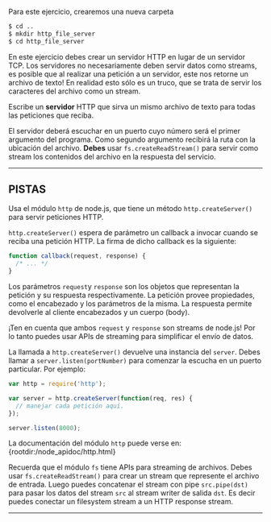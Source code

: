 Para este ejercicio, crearemos una nueva carpeta

```sh
$ cd ..
$ mkdir http_file_server
$ cd http_file_server
```
En este ejercicio debes crear un servidor HTTP en lugar de un servidor TCP. Los servidores no necesariamente deben servir datos como streams, es posible que al realizar una petición a un servidor, este nos retorne un archivo de texto! En realidad esto sólo es un truco, que se trata de servir los caracteres del archivo como un stream.

Escribe un **servidor** HTTP que sirva un mismo archivo de texto para todas las peticiones que reciba.

El servidor deberá escuchar en un puerto cuyo número será el primer argumento del programa. Como segundo argumento recibirá la ruta con la ubicación del archivo. **Debes** usar `fs.createReadStream()` para servir como stream los contenidos del archivo en la respuesta del servicio.

----------------------------------------------------------------------
## PISTAS

Usa el módulo `http` de node.js, que tiene un método `http.createServer()` para servir peticiones HTTP.

`http.createServer()` espera de parámetro un callback a invocar cuando se reciba una petición HTTP. La firma de dicho callback es la siguiente:

```js
function callback(request, response) {
  /* ... */
}
```

Los parámetros `request`y `response` son los objetos que representan la petición y su respuesta respectivamente. La petición provee propiedades, como el encabezado y los parámetros de la misma. La respuesta permite devolverle al cliente encabezados y un cuerpo (body).

¡Ten en cuenta que ambos `request` y `response` son streams de node.js! Por lo tanto puedes usar APIs de streaming para simplificar el envío de datos.

La llamada a `http.createServer()` devuelve una instancia del `server`. Debes llamar a `server.listen(portNumber)` para comenzar la escucha en un puerto particular. Por ejemplo:

```js
var http = require('http');

var server = http.createServer(function(req, res) {
  // manejar cada petición aquí.
});

server.listen(8000);
```
La documentación del módulo `http` puede verse en:
  {rootdir:/node_apidoc/http.html}

Recuerda que el módulo `fs` tiene APIs para streaming de archivos. Debes usar `fs.createReadStream()` para crear un stream que represente el archivo de entrada. Luego puedes concatenar el stream con pipe `src.pipe(dst)` para pasar los datos del stream `src` al stream writer de salida `dst`. Es decir puedes conectar un filesystem stream a un HTTP response stream.

----------------------------------------------------------------------

